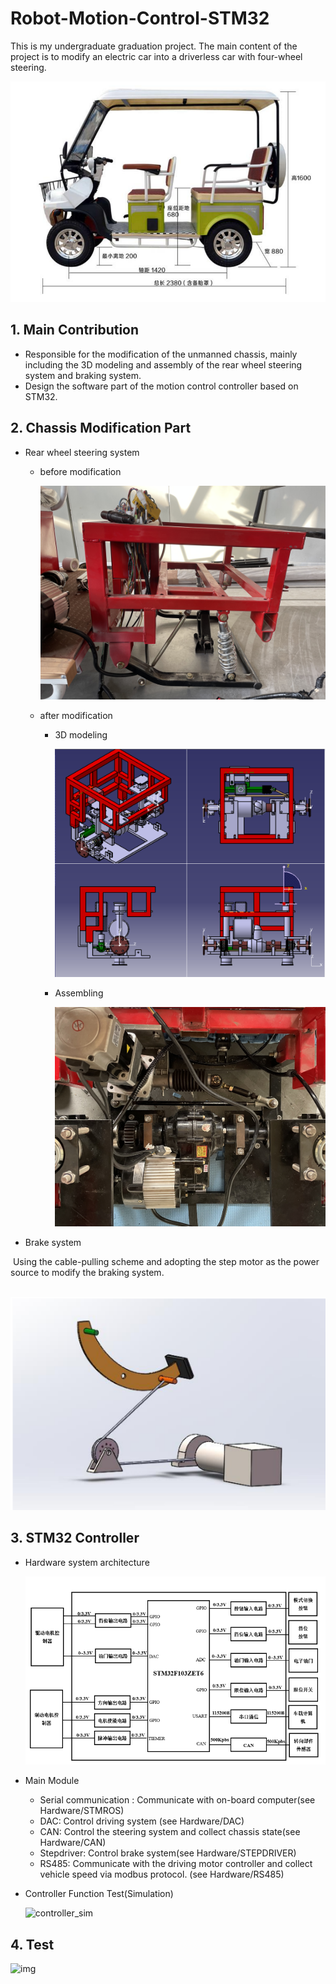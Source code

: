 # Robot-Motion-Control-STM32

This is my undergraduate graduation project. The main content of the project is to modify an electric car into a driverless car with four-wheel steering.

![img](https://github.com/Lkaho/Robot-Motion-Control-STM32/blob/main/images/original.png)

## 1. Main Contribution

- Responsible for the modification of the unmanned chassis, mainly including the 3D modeling and assembly of the rear wheel steering system and braking system.
- Design the software part of the motion control controller based on STM32.

## 2. Chassis Modification Part

- Rear wheel steering system

  - before modification

    ![img](https://github.com/Lkaho/Robot-Motion-Control-STM32/blob/main/images/before_mod.jpeg)

  - after modification

    - 3D modeling

      ![img](https://github.com/Lkaho/Robot-Motion-Control-STM32/blob/main/images/rear_steer_system.png)

    - Assembling

      ![img](https://github.com/Lkaho/Robot-Motion-Control-STM32/blob/main/images/after_mod2.jpeg)

- Brake system

​		Using the cable-pulling scheme and adopting the step motor as the power source to modify the braking system.

​								![img](https://github.com/Lkaho/Robot-Motion-Control-STM32/blob/main/images/brake%20system.png)	

## 3. STM32 Controller

- Hardware system architecture

  ![img](https://github.com/Lkaho/Robot-Motion-Control-STM32/blob/main/images/Hardware%20System.png)

- Main Module

  - Serial communication : Communicate with on-board computer(see Hardware/STMROS)
  - DAC: Control driving system (see Hardware/DAC)
  - CAN: Control the steering system and  collect chassis state(see Hardware/CAN)
  - Stepdriver: Control brake system(see Hardware/STEPDRIVER) 
  - RS485: Communicate with the driving motor controller and collect vehicle speed via modbus protocol. (see Hardware/RS485)

- Controller Function Test(Simulation)

  ![controller_sim](/home/kaho/Workspaces/ChassisControl/images/controller_sim.jpeg)

## 4. Test

![img](https://github.com/Lkaho/Robot-Motion-Control-STM32/blob/main/images/motion_control_test.gif)
